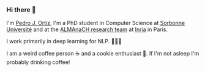 ### Hi there 👋

I'm [Pedro J. Ortiz](https://pjortiz.com), I'm a PhD student in Computer Science at [Sorbonne Université](https://sorbonne-universite.fr/en) and at the [ALMAnaCH research team](https://team.inria.fr/almanach/) at [Inria](https://www.inria.fr/en/) in Paris.

I work primarily in deep learning for NLP. 👨🏻‍💻

I am a weird coffee person ☕️ and a cookie enthusiast 🍪. If I'm not asleep I'm probably drinking coffee!

<!--
**pjox/pjox** is a ✨ _special_ ✨ repository because its `README.md` (this file) appears on your GitHub profile.

Here are some ideas to get you started:

- 🔭 I’m currently working on ...
- 🌱 I’m currently learning ...
- 👯 I’m looking to collaborate on ...
- 🤔 I’m looking for help with ...
- 💬 Ask me about ...
- 📫 How to reach me: ...
- 😄 Pronouns: ...
- ⚡ Fun fact: ...
-->
